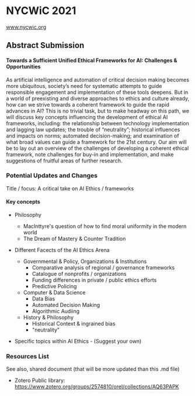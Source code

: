 # NYCWiC 2021
www.nycwic.org

## Abstract Submission
#### Towards a Sufficient Unified Ethical Frameworks for AI: Challenges & Opportunities
As artificial intelligence and automation of critical decision making becomes more ubiquitous, society’s need for systematic attempts to guide responsible engagement and implementation of these tools deepens. But in a world of preexisting and diverse approaches to ethics and culture already, how can we strive towards a coherent framework to guide the rapid advances in AI? This is no trivial task, but to make headway on this path, we will discuss key concepts influencing the development of ethical AI frameworks, including: the relationship between technology implementation and lagging law updates; the trouble of “neutrality”; historical influences and impacts on norms; automated decision-making; and examination of what broad values can guide a framework for the 21st century. Our aim will be to lay out an overview of the challenges of developing a coherent ethical framework, note challenges for buy-in and implementation, and make suggestions of fruitful areas of further research.


### Potential Updates and Changes
Title / focus: A critical take on AI Ethics / frameworks 

#### Key concepts
- Philosophy
  - MacInttyre's question of how to find moral uniformity in the modern world
  - The Dream of Mastery & Counter Tradition 
- Different Facects of the AI Ethics Arena
  - Governmental & Policy, Organizations & Institutions 
    - Comparative analysis of regional / governance frameworks
    - Catalogue of nonprofits / organizations 
    - Funding differences in private / public ethics efforts
    - Predictive Policing 
  - Computer & Data Science
    - Data Bias
    - Automated Decision Making 
    - Algorithmic Audiing 
  - History & Philosophy 
    -  Historical Context & ingrained bias
    - "neutrality" 

- Specific topics within AI Ethics - (Suggest your own) 




### Resources List
See also, shared document (that will be more updated than this .md file)
- Zotero Public library: https://www.zotero.org/groups/2574810/orel/collections/AQ63PAPK
 
